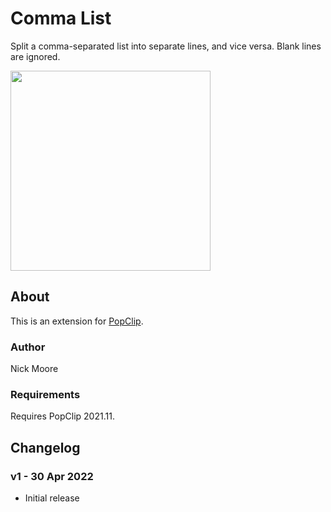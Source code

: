# Comma List

Split a comma-separated list into separate lines, and vice versa. Blank lines are ignored.

<img src="https://raw.githubusercontent.com/pilotmoon/PopClip-Extensions/master/source/CommaList/CommaList-demo.gif" width="320px">

## About

This is an extension for [PopClip](https://pilotmoon.com/popclip/).

### Author

Nick Moore

### Requirements

Requires PopClip 2021.11.

## Changelog

### v1 - 30 Apr 2022

* Initial release
